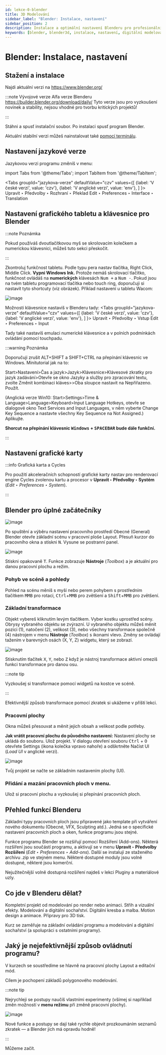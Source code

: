 ```yaml
---
id: lekce-0-blender
title: 3D Modelování
sidebar_label: "Blender: Instalace, nastavení"
sidebar_position: 2
description: Instalace a optimální nastavení Blenderu pro profesionální práci
keywords: [blender, blender3d, instalace, nastavení, digitální modelování]
---
```


# Blender: Instalace, nastavení

## Stažení a instalace
Najdi aktuální verzi na https://www.blender.org/

:::note Vývojové verze
Alfa verze Blenderu https://builder.blender.org/download/daily/
Tyto verze jsou pro vyzkoušení novinek a stability, nejsou vhodné pro tvorbu kritických projektů!

:::

Stáhni a spusť instalační soubor.
Po instalaci spusť program Blender.

Aktuální stabilní verzi můžeš nainstalovat také [pomocí terminálu](/docs/pokyny).

## Nastavení jazykové verze
Jazykovou verzi programu změníš v menu:

import Tabs from '@theme/Tabs';
import TabItem from '@theme/TabItem';

<Tabs
  groupId="jazykova-verze"
  defaultValue="czv"
  values={[
    {label: 'V české verzi', value: 'czv'},
    {label: 'V anglické verzi', value: 'env'},
  ]
}>
<TabItem value="czv">Upravit ‣ Předvolby ‣ Rozhraní ‣ Překlad</TabItem>
<TabItem value="env">Edit ‣ Preferences ‣ Interface ‣ Translation</TabItem>
</Tabs>

## Nastavení grafického tabletu a klávesnice pro Blender
:::note Poznámka

 Pokud používáš dvoutlačítkovou myš se skrolovacím kolečkem a numerickou klávesnici, můžeš tuto sekci přeskočit.

:::

Zkontroluj funkčnost tabletu. Podle typu pera nastav tlačítka, Right Click, Middle Click. **Vypni Windows Ink.** Protože nemáš skrolovací tlačítko, funkčnost ovládáš na **numerických** klávesách <kbd>Num +</kbd> a <kbd>Num -</kbd>. Pokud jsou na tvém tabletu programovací tlačítka nebo touch ring, doporučuji si nastavit tyto shortcuty (viz obrázek). Příklad nastavení u tabletu Wacom:

![image](../img/wacom.jpg)

Možnosti klávesnice nastavíš v Blenderu tady:
<Tabs
  groupId="jazykova-verze"
  defaultValue="czv"
  values={[
    {label: 'V české verzi', value: 'czv'},
    {label: 'V anglické verzi', value: 'env'},
  ]
}>
<TabItem value="czv">Upravit ‣ Předvolby ‣ Vstup</TabItem>
<TabItem value="env">Edit ‣ Preferences ‣ Input</TabItem>
</Tabs>


Tady také nastavíš emulaci numerické klávesnice a v polních podmínkách ovládání pomocí touchpadu.

:::warning Poznámka

 Doporučuji zrušit ALT+SHIFT a SHIFT+CTRL na přepínání klávesnic ve Windows.  Minitutorial jak na to:

 Start>Nastavení>Čas a jazyk>Jazyk>Klávesnice>Klávesové zkratky pro jazyk zadávání>Otevře se okno Jazyky a služby pro zpracování textu, zvolte Změnit kombinaci kláves>>Oba sloupce nastavit na Nepřiřazeno. Použít.

 (Anglická verze Win10: Start>Settings>Time & Language>Language>Keyboard>Input Language Hotkeys, otevře se dialogové okno Text Services and Input Languages, v něm vyberte Change Key Sequence a nastavte všechny Key Sequence na Not Assigned.)
 Aplikujte.

 **Shorcut na přepínání klávesnic <kbd>Windows</kbd> + <kbd>SPACEBAR</kbd> bude dále funkční.**

:::

## Nastavení grafické karty

:::info Grafická karta a Cycles

Pro použití akceleračních schopností grafické karty nastav pro renderovací engine Cycles zvolenou kartu a procesor v **Upravit ‣ Předvolby ‣ Systém** (*Edit ‣ Preferences ‣ System*).

:::

## Blender pro úplné začátečníky

![image](./images/blender-axes.jpg)

Po spuštění a výběru nastavení pracovního prostředí Obecné (General) Blender otevře základní scénu v pracovní ploše Layout. Přesuň kurzor do pracovního okna a stiskni <kbd>N</kbd>. Vysune se postranní panel.

![image](../img/01blender-okno.svg)

Stiskni opakovaně <kbd>T</kbd>. Funkce zobrazuje **Nástroje** (*Toolbox*) a je aktuální pro danou pracovní plochu a režim.

### Pohyb ve scéně a pohledy

Pohled na scénu měníš s myší nebo perem pohybem s prostředním tlačítkem <kbd>MMB</kbd> pro rotaci, <kbd>Ctrl</kbd>+<kbd>MMB</kbd> pro zvětšení a <kbd>Shift</kbd>+<kbd>MMB</kbd> pro zvětšení.

### Základní transformace
Objekt vybereš kliknutím levým tlačítkem. Vyber kostku uprostřed scény. Obrysy vybraného objektu se zvýrazní. U vybraného objektu můžeš měnit pozici (1), natočení (2), velikost (3), nebo všechny transformace společně (4)  nástrojem v menu **Nástroje** (*Toolbox*) s ikonami vlevo. Změny se ovládají tažením v barevných osách (X, Y, Z) widgetu, který se zobrazí.

![image](./images/blender-transtool.jpg)

Stisknutím tlačítek <kbd>X</kbd>, <kbd>Y</kbd>, nebo <kbd>Z</kbd> když je nástroj transformace aktivní omezíš funkci transformace pro danou osu.

:::note tip

Vyzkoušej si transformace pomocí widgetů na kostce ve scéně.

:::

Efektivnější způsob transformace pomocí zkratek si ukážeme v příští lekci.  

### Pracovní plochy
Okna můžeš přesouvat a měnit jejich obsah a velikost podle potřeby.

**Jak vrátit pracovní plochu do původního nastavení:** Nastavení plochy se ukládá do souboru. Ulož projekt. V dialogu  otevření souboru <kbd>Ctrl</kbd> + <kbd>O</kbd> otevřete Settings (ikona kolečka vpravo nahoře) a odškrtněte Načíst UI (*Load UI* v anglické verzi).

![image](../img/blender-plocha.jpg)

Tvůj projekt se načte se základním nastavením plochy (UI).

### Přidání a mazání pracovních ploch v menu.

Ulož si pracovní plochu a vyzkoušej si přepínání pracovních ploch.

## Přehled funkcí Blenderu

Základní typy pracovních ploch jsou připravené jako template při vytváření nového dokumentu (Obecné, VFX, Sculpting atd.). Jedná se o specifické nastavení pracovních ploch a oken, funkce programu jsou stejné.

Funkce programu Blender se rozšiřují pomocí Rozšíření (Add-ons). Některá rozšíření jsou součástí programu, a aktivují se v menu **Upravit ‣ Předvolby Rozšíření** (*Edit ‣ Preferences ‣ Add-ons*). Další se instalují ze staženého archívu .zip ve stejném menu. Některé dostupné moduly jsou volně dostupné, některé jsou komerční.

Nejužitečnější volně dostupná rozšíření najdeš v lekci Pluginy a materiálové uzly.

## Co jde v Blenderu dělat?
Kompletní projekt od modelování po render nebo animaci. Střih a vizuální efekty. Modelování a digitální sochařství. Digitální kresba a malba. Motion design a animace. Přípravy pro 3D tisk.

Kurz se zaměřuje na základní ovládání programu a modelování a digitální sochařství (a spolupráci s ostatními programy).

## Jaký je nejefektivnější způsob ovládnutí programu?

V kurzech se soustředíme se hlavně na pracovní plochy Layout a editační mód.

Cílem je pochopení základů polygonového modelování.

:::note tip

Nejrychleji se postupy naučíš vlastními experimenty (všímej si například změn možností v **menu režimu** při změně pracovní plochy).

![image](./images/blender-rezim.png)

Nové funkce a postupy se dají také rychle objevit prozkoumáním seznamů zkratek — a Blender jich má opravdu hodně!

:::

Můžeme začít.
